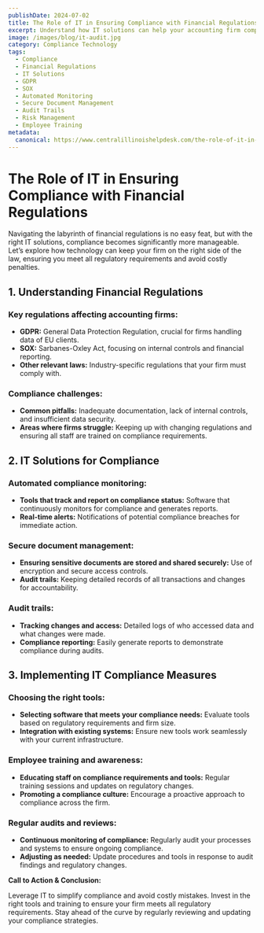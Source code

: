 ```yaml
---
publishDate: 2024-07-02
title: The Role of IT in Ensuring Compliance with Financial Regulations
excerpt: Understand how IT solutions can help your accounting firm comply with financial regulations, avoid penalties, and streamline operations.
image: /images/blog/it-audit.jpg
category: Compliance Technology
tags:
  - Compliance
  - Financial Regulations
  - IT Solutions
  - GDPR
  - SOX
  - Automated Monitoring
  - Secure Document Management
  - Audit Trails
  - Risk Management
  - Employee Training
metadata:
  canonical: https://www.centralillinoishelpdesk.com/the-role-of-it-in-ensuring-compliance-with-financial-regulations
---
```


# The Role of IT in Ensuring Compliance with Financial Regulations

Navigating the labyrinth of financial regulations is no easy feat, but with the right IT solutions, compliance becomes significantly more manageable. Let’s explore how technology can keep your firm on the right side of the law, ensuring you meet all regulatory requirements and avoid costly penalties.

## 1. Understanding Financial Regulations

### Key regulations affecting accounting firms:

- **GDPR:** General Data Protection Regulation, crucial for firms handling data of EU clients.
- **SOX:** Sarbanes-Oxley Act, focusing on internal controls and financial reporting.
- **Other relevant laws:** Industry-specific regulations that your firm must comply with.

### Compliance challenges:

- **Common pitfalls:** Inadequate documentation, lack of internal controls, and insufficient data security.
- **Areas where firms struggle:** Keeping up with changing regulations and ensuring all staff are trained on compliance requirements.

## 2. IT Solutions for Compliance

### Automated compliance monitoring:

- **Tools that track and report on compliance status:** Software that continuously monitors for compliance and generates reports.
- **Real-time alerts:** Notifications of potential compliance breaches for immediate action.

### Secure document management:

- **Ensuring sensitive documents are stored and shared securely:** Use of encryption and secure access controls.
- **Audit trails:** Keeping detailed records of all transactions and changes for accountability.

### Audit trails:

- **Tracking changes and access:** Detailed logs of who accessed data and what changes were made.
- **Compliance reporting:** Easily generate reports to demonstrate compliance during audits.

## 3. Implementing IT Compliance Measures

### Choosing the right tools:

- **Selecting software that meets your compliance needs:** Evaluate tools based on regulatory requirements and firm size.
- **Integration with existing systems:** Ensure new tools work seamlessly with your current infrastructure.

### Employee training and awareness:

- **Educating staff on compliance requirements and tools:** Regular training sessions and updates on regulatory changes.
- **Promoting a compliance culture:** Encourage a proactive approach to compliance across the firm.

### Regular audits and reviews:

- **Continuous monitoring of compliance:** Regularly audit your processes and systems to ensure ongoing compliance.
- **Adjusting as needed:** Update procedures and tools in response to audit findings and regulatory changes.

**Call to Action & Conclusion:**

Leverage IT to simplify compliance and avoid costly mistakes. Invest in the right tools and training to ensure your firm meets all regulatory requirements. Stay ahead of the curve by regularly reviewing and updating your compliance strategies.

